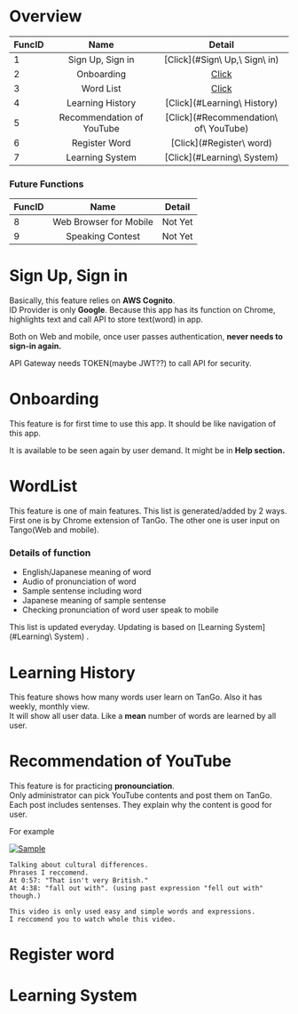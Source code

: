 # Overview

| FuncID      | Name | Detail    |
| :---        |    :----:   |       :---: |
| 1      | Sign Up, Sign in       | [Click](#Sign\ Up,\ Sign\ in)   |
| 2   | Onboarding        |  [Click](#Onboarding)     |
| 3   | Word List        |  [Click](#WordList)     |
| 4   | Learning History| [Click](#Learning\ History)   |
| 5   | Recommendation of YouTube| [Click](#Recommendation\ of\ YouTube)   |
| 6   | Register Word| [Click](#Register\ word)   |
| 7   | Learning System| [Click](#Learning\ System)   |  

### Future Functions  
 FuncID      | Name | Detail    |
| :---        |    :----:   |       :---: |
| 8      | Web Browser for Mobile       | Not Yet   |
| 9      | Speaking Contest       | Not Yet   |


# Sign Up, Sign in

Basically, this feature relies on **AWS Cognito**.  
ID Provider is only **Google**. Because this app has its function on Chrome, highlights text and call API to store text(word) in app.  

Both on Web and mobile, once user passes authentication, **never needs to sign-in again.**  

API Gateway needs TOKEN(maybe JWT??) to call API for security.


# Onboarding  

This feature is for first time to use this app. It should be like navigation of this app.

It is available to be seen again by user demand. It might be in **Help section.**

# WordList
This feature is one of main features. This list is generated/added by 2 ways.  
First one is by Chrome extension of TanGo. The other one is user input on Tango(Web and mobile).

### Details of function

 - English/Japanese meaning of word
 - Audio of pronunciation of word
 - Sample sentense including word
 - Japanese meaning of sample sentense 
 - Checking pronunciation of word user speak to mobile

This list is updated everyday. Updating is based on [Learning System](#Learning\ System) .

# Learning History
This feature shows how many words user learn on TanGo.
Also it has weekly, monthly view.  
It will show all user data. Like a **mean** number of words are learned by all user.

# Recommendation of YouTube
This feature is for practicing **pronounciation**.  
Only administrator can pick YouTube contents and post them on TanGo. Each post includes sentenses. They explain why the content is good for user. 

For example  

[![Sample](http://img.youtube.com/vi/oTPZWpQ9pbA/default.jpg)](http://www.youtube.com/watch?v=oTPZWpQ9pbA)  

```text
Talking about cultural differences.
Phrases I reccomend.
At 0:57: "That isn't very British."
At 4:38: "fall out with". (using past expression "fell out with" though.)

This video is only used easy and simple words and expressions.  
I reccomend you to watch whole this video.
```
# Register word
# Learning System
